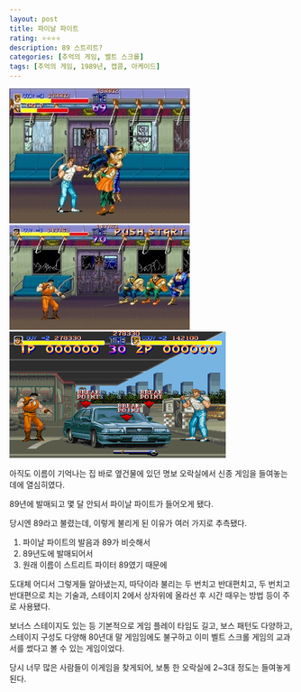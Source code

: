 ```yaml
---
layout: post
title: 파이날 파이트
rating: ⭐️⭐️⭐️⭐️
description: 89 스트리트?
categories: [추억의 게임, 벨트 스크롤]
tags: [추억의 게임, 1989년, 캡콤, 아케이드]
---
```


![final fight](../../images/2002/final_fight_01.jpg)
![final fight](../../images/2002/final_fight_02.jpg)
![final fight](../../images/2002/final_fight_03.jpg)

아직도 이름이 기억나는 집 바로 옆건물에 있던 명보 오락실에서 신종 게임을 들여놓는데에 열심히였다.

89년에 발매되고 몇 달 안되서 파이날 파이트가 들어오게 됐다.

당시엔 89라고 불렸는데,  이렇게 불리게 된 이유가 여러 가지로 추측됐다. 

1. 파이날 파이트의 발음과 89가 비슷해서
2. 89년도에 발매되어서
3. 원래 이름이 스트리트 파이터 89였기 때문에

도대체 어디서 그렇게들 알아냈는지, 따닥이라 불리는 두 번치고 반대편치고, 두 번치고 반대편으로 치는 기술과, 스테이지 2에서 상자위에 올라선 후 시간 때우는 방법 등이 주로 사용됐다. 

보너스 스테이지도 있는 등 기본적으로 게임 플레이 타임도 길고, 보스 패턴도 다양하고, 스테이지 구성도 다양해 80년대 말 게임임에도 불구하고 이미 벨트 스크롤 게임의 교과서를 썼다고 볼 수 있는 게임이었다.

당시 너무 많은 사람들이 이게임을 찾게되어, 보통 한 오락실에 2~3대 정도는 들여놓게 된다.